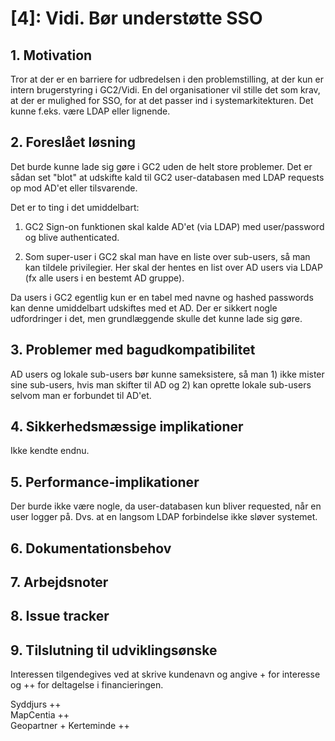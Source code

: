 # [4]: Vidi. Bør understøtte SSO

## 1. Motivation

Tror at der er en barriere for udbredelsen i den problemstilling, at der kun er intern brugerstyring i GC2/Vidi. En del organisationer vil stille det som krav, at der er mulighed for SSO, for at det passer ind i systemarkitekturen. Det kunne f.eks. være LDAP eller lignende. 

## 2. Foreslået løsning
Det burde kunne lade sig gøre i GC2 uden de helt store problemer. Det er sådan set "blot" at udskifte kald til GC2 user-databasen med LDAP requests op mod AD'et eller tilsvarende.

Det er to ting i det umiddelbart:

1. GC2 Sign-on funktionen skal kalde AD'et (via LDAP) med user/password og blive authenticated.

2. Som super-user i GC2 skal man have en liste over sub-users, så man kan tildele privilegier. Her skal der hentes en list over AD users via LDAP (fx alle users i en bestemt AD gruppe).   

Da users i GC2 egentlig kun er en tabel med navne og hashed passwords kan denne umiddelbart udskiftes med et AD. Der er sikkert nogle udfordringer i det, men grundlæggende skulle det kunne lade sig gøre.   

## 3. Problemer med bagudkompatibilitet

AD users og lokale sub-users bør kunne sameksistere, så man 1) ikke mister sine sub-users, hvis man skifter til AD og 2) kan oprette lokale sub-users selvom man er forbundet til AD'et. 

## 4. Sikkerhedsmæssige implikationer

Ikke kendte endnu.

## 5. Performance-implikationer

Der burde ikke være nogle, da user-databasen kun bliver requested, når en user logger på. Dvs. at en langsom LDAP forbindelse ikke sløver systemet.

## 6. Dokumentationsbehov

## 7. Arbejdsnoter

## 8. Issue tracker

## 9. Tilslutning til udviklingsønske
Interessen tilgendegives ved at skrive kundenavn og angive + for interesse og ++ for deltagelse i financieringen.

Syddjurs ++   
MapCentia ++   
Geopartner +
Kerteminde ++
